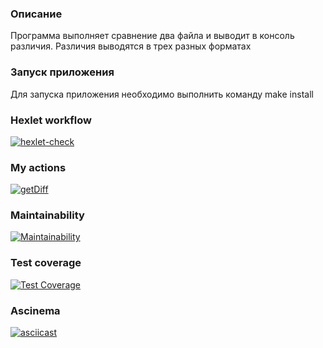 ### Описание
Программа выполняет сравнение два файла и выводит в консоль различия.
Различия выводятся в трех разных форматах

### Запуск приложения
Для запуска приложения необходимо выполнить команду
make install

### Hexlet workflow
[![hexlet-check](https://github.com/Sverxsro4nik/frontend-project-lvl2/actions/workflows/hexlet-check.yml/badge.svg)](https://github.com/Sverxsro4nik/frontend-project-lvl2/actions/workflows/hexlet-check.yml)

### My actions
[![getDiff](https://github.com/Sverxsro4nik/frontend-project-lvl2/actions/workflows/main.yml/badge.svg)](https://github.com/Sverxsro4nik/frontend-project-lvl2/actions/workflows/main.yml)

### Maintainability
[![Maintainability](https://api.codeclimate.com/v1/badges/a41fb329eb56b805df1b/maintainability)](https://codeclimate.com/github/Sverxsro4nik/frontend-project-lvl2/maintainability)

### Test coverage
[![Test Coverage](https://api.codeclimate.com/v1/badges/a41fb329eb56b805df1b/test_coverage)](https://codeclimate.com/github/Sverxsro4nik/frontend-project-lvl2/test_coverage)

### Ascinema
[![asciicast](https://asciinema.org/a/Y0lGIZfJJO5sC2exEyLaSms1o.svg)](https://asciinema.org/a/Y0lGIZfJJO5sC2exEyLaSms1o)
